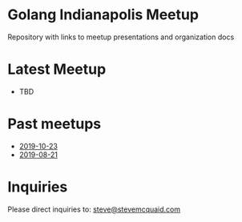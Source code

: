 # Golang Indianapolis Meetup
Repository with links to meetup presentations and organization docs

# Latest Meetup
 * TBD

# Past meetups
* [2019-10-23](events/2019-10-23.md)
* [2019-08-21](events/2019-08-21.md)

# Inquiries
Please direct inquiries to: steve@stevemcquaid.com